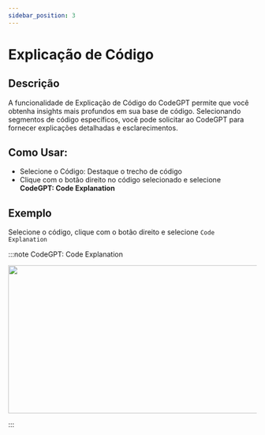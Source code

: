 ```yaml
---
sidebar_position: 3
---
```


# Explicação de Código

## Descrição
A funcionalidade de Explicação de Código do CodeGPT permite que você obtenha insights mais profundos em sua base de código. Selecionando segmentos de código específicos, você pode solicitar ao CodeGPT para fornecer explicações detalhadas e esclarecimentos.

## Como Usar:
- Selecione o Código: Destaque o trecho de código
- Clique com o botão direito no código selecionado e selecione **CodeGPT: Code Explanation**

## Exemplo
Selecione o código, clique com o botão direito e selecione `Code Explanation`

:::note CodeGPT: Code Explanation
<p align="center">
  <img width="550" height="300" src="https://github.com/davila7/code-gpt-docs/assets/6216945/dd6bd392-9ddb-4be9-81af-7929d34f60ad" />
</p>
:::
